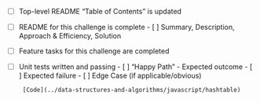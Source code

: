  - [ ] Top-level README “Table of Contents” is updated
 - [ ] README for this challenge is complete
       - [ ] Summary, Description, Approach & Efficiency, Solution

 - [ ] Feature tasks for this challenge are completed
 - [ ] Unit tests written and passing
       - [ ] “Happy Path” - Expected outcome
       - [ ] Expected failure
       - [ ] Edge Case (if applicable/obvious)

        [Code](../data-structures-and-algorithms/javascript/hashtable)
